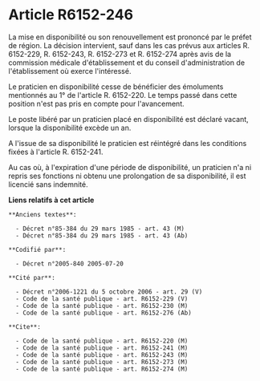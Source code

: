 # Article R6152-246

La mise en disponibilité ou son renouvellement est prononcé par le préfet de région. La décision intervient, sauf dans les
cas prévus aux articles R. 6152-229, R. 6152-243, R. 6152-273 et R. 6152-274 après avis de la commission médicale
d'établissement et du conseil d'administration de l'établissement où exerce l'intéressé.

Le praticien en disponibilité cesse de bénéficier des émoluments mentionnés au 1° de l'article R. 6152-220. Le temps passé
dans cette position n'est pas pris en compte pour l'avancement.

Le poste libéré par un praticien placé en disponibilité est déclaré vacant, lorsque la disponibilité excède un an.

A l'issue de sa disponibilité le praticien est réintégré dans les conditions fixées à l'article R. 6152-241.

Au cas où, à l'expiration d'une période de disponibilité, un praticien n'a ni repris ses fonctions ni obtenu une prolongation
de sa disponibilité, il est licencié sans indemnité.

**Liens relatifs à cet article**

	**Anciens textes**:

	  - Décret n°85-384 du 29 mars 1985 - art. 43 (M)
	  - Décret n°85-384 du 29 mars 1985 - art. 43 (Ab)

	**Codifié par**:

	  - Décret n°2005-840 2005-07-20

	**Cité par**:

	  - Décret n°2006-1221 du 5 octobre 2006 - art. 29 (V)
	  - Code de la santé publique - art. R6152-229 (V)
	  - Code de la santé publique - art. R6152-230 (M)
	  - Code de la santé publique - art. R6152-276 (Ab)

	**Cite**:

	  - Code de la santé publique - art. R6152-220 (M)
	  - Code de la santé publique - art. R6152-241 (M)
	  - Code de la santé publique - art. R6152-243 (M)
	  - Code de la santé publique - art. R6152-273 (M)
	  - Code de la santé publique - art. R6152-274 (M)

